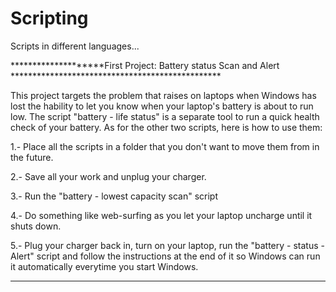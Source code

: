 # Scripting
Scripts in different languages...

********************First Project: Battery status Scan and Alert ************************************************

This project targets the problem that raises on laptops when Windows has lost the hability to let you know when your laptop's battery is about to run low. The script "battery - life status" is a separate tool to run a quick health check of your battery. As for the other two scripts, here is how to use them:

1.- Place all the scripts in a folder that you don't want to move them from in the future.

2.- Save all your work and unplug your charger. 

3.- Run the "battery - lowest capacity scan" script

4.- Do something like web-surfing as you let your laptop uncharge until it shuts down.

5.- Plug your charger back in, turn on your laptop, run the "battery - status - Alert" script and follow the instructions at the end of it so Windows can run it automatically everytime you start Windows.

******************************************************************************************************************

